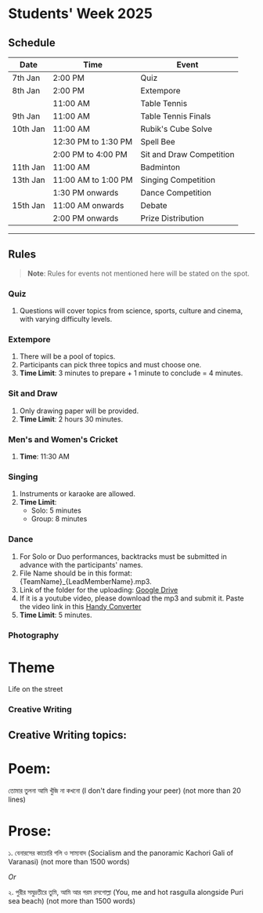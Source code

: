# Students' Week 2025

## Schedule

| Date     | Time                | Event                    |
| -------- | ------------------- | ------------------------ |
| 7th Jan  | 2:00 PM             | Quiz                     |
| 8th Jan  | 2:00 PM             | Extempore                |
|          | 11:00 AM            | Table Tennis             |
| 9th Jan  | 11:00 AM            | Table Tennis Finals      |
| 10th Jan | 11:00 AM            | Rubik's Cube Solve       |
|          | 12:30 PM to 1:30 PM | Spell Bee                |
|          | 2:00 PM to 4:00 PM  | Sit and Draw Competition |
| 11th Jan | 11:00 AM            | Badminton                |
| 13th Jan | 11:00 AM to 1:00 PM | Singing Competition      |
|          | 1:30 PM onwards     | Dance Competition        |
| 15th Jan | 11:00 AM onwards    | Debate                   |
|          | 2:00 PM onwards     | Prize Distribution       |

---

## Rules

> **Note**: Rules for events not mentioned here will be stated on the spot.

### Quiz

1. Questions will cover topics from science, sports, culture and cinema, with varying difficulty levels.

### Extempore

1. There will be a pool of topics.
2. Participants can pick three topics and must choose one.
3. **Time Limit**: 3 minutes to prepare + 1 minute to conclude = 4 minutes.

### Sit and Draw

1. Only drawing paper will be provided.
2. **Time Limit**: 2 hours 30 minutes.

### Men's and Women's Cricket

1. **Time**: 11:30 AM

### Singing

1. Instruments or karaoke are allowed.
2. **Time Limit**:
   - Solo: 5 minutes
   - Group: 8 minutes

### Dance

1. For Solo or Duo performances, backtracks must be submitted in advance with the participants' names.
2. File Name should be in this format: {TeamName}_{LeadMemberName}.mp3.
3. Link of the folder for the uploading: [Google Drive](https://drive.google.com/drive/folders/1hW3mRFd8cDYD1MtF-_Ou3Dvp8kVznAhG?usp=sharing)
4. If it is a youtube video, please download the mp3 and submit it. Paste the video link in this [Handy Converter](https://ytmp3.la/B0Q9/)
5. **Time Limit**: 5 minutes.

### Photography

# Theme

Life on the street

### Creative Writing

## Creative Writing topics:

# Poem: 

তোমার তুলনা আমি খুঁজি না কখনো (I don't dare finding your peer) (not more than 20 lines)

# Prose: 

১. বেনারসের কাচোরি গলি ও সাম্যবাদ (Socialism and the panoramic Kachori Gali of Varanasi) (not more than 1500 words)

*Or*

২. পুরীর সমুদ্রতীরে তুমি, আমি আর গরম রসগোল্লা (You, me and hot rasgulla alongside Puri sea beach) (not more than 1500 words)
